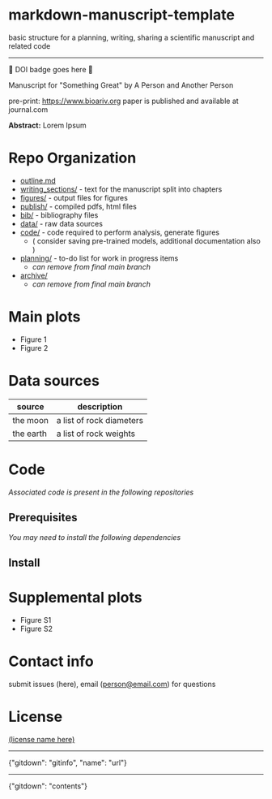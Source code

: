 # markdown-manuscript-template
basic structure for a planning, writing, sharing a scientific manuscript and related code

----
🚧 DOI badge goes here 🚧 

Manuscript for "Something Great" by A Person and Another Person

pre-print: https://www.bioariv.org
paper is published and available at journal.com

**Abstract:** Lorem Ipsum

# Repo Organization

- [outline.md](outline.md)
- [writing_sections/](/writing_sections/0_abstract.md) - text for the manuscript split into chapters
- [figures/](figures/fig1_overview.png) - output files for figures
- [publish/](publish/example.pdf) - compiled pdfs, html files
- [bib/](bib/example.bib) - bibliography files
- [data/](data/README.md) - raw data sources
- [code/](code/setup.py) - code required to perform analysis, generate figures
  - ( consider saving pre-trained models, additional documentation also )
- [planning/](planning/to-do-list.md) - to-do list for work in progress items 
  - *can remove from final main branch*
- [archive/](archive/old_draft.txt)
  - *can remove from final main branch*



# Main plots 
- Figure 1
- Figure 2
# Data sources
| source    | description              |
| --------- | ------------------------ |
| the moon  | a list of rock diameters |
| the earth | a list of rock weights   |

# Code 
*Associated code is present in the following repositories* 

## Prerequisites
*You may need to install the following dependencies*

## Install



# Supplemental plots
- Figure S1
- Figure S2

# Contact info 
submit issues (here), email (person@email.com) for questions

# License

[(license name here)](LICENSE)


----
{"gitdown": "gitinfo", "name": "url"}

---

{"gitdown": "contents"}


